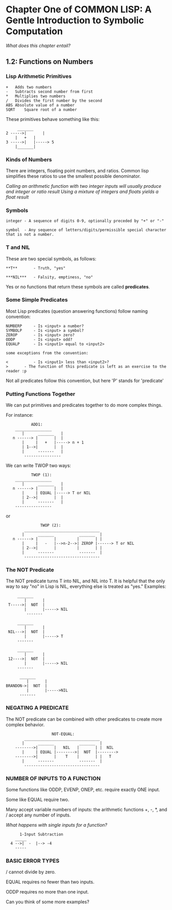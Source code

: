 # Chapter One of COMMON LISP: A Gentle Introduction to Symbolic Computation

*What does this chapter entail?*

## 1.2: Functions on Numbers

### Lisp Arithmetic Primitives

```
+	Adds two numbers
-	Subtracts second number from first
*	Multiplies two numbers
/	Divides the first number by the second
ABS	Absolute value of a number
SQRT	Square root of a number

```

These primitives behave something like this:

```	
	 _______
2 ----->|       |
  	|   +	|
3 ----->|	|-----> 5
  	|_______|
```

### Kinds of Numbers

There are integers, floating point numbers, and ratios.
Common lisp simplifies these ratios to use the smallest possible denominator.

*Calling an arithmetic function with two integer inputs will usually produce and integer or ratio result*
*Using a mixture of integers and floats yields a float result*

### Symbols

```
integer	- A sequence of digits 0-9, optionally preceded by "+" or "-"

symbol	- Any sequence of letters/digits/permissible special character that is not a number.

```


### T and NIL

These are two special symbols, as follows:

```
**T**		- Truth, "yes"

***NIL***	- Falsity, emptiness, "no"

```

Yes or no functions that return these symbols are called **predicates**.


### Some Simple Predicates

Most Lisp predicates (question answering functions) follow naming convention:

```
NUMBERP		- Is <input> a number?
SYMBOLP		- Is <input> a symbol?
ZEROP		- Is <input> zero?
ODDP		- Is <input> odd?
EQUALP		- Is <input1> equal to <input2>

some exceptions from the convention:

<    		- Is <input1> less than <input2>?
>		- The function of this predicate is left as an exercise to the reader :p
```

Not all predicates follow this convention, but here 'P' stands for 'predicate'


### Putting Functions Together

We can put primitives and predicates together to do more complex things.

For instance:

```
	       ADD1:
	________________
       |      _______   |
   n ------> |       |  |
       |     |   +   |-----> n + 1
       | 1-->|       |  |
       |      -------   |
        ----------------
```

We can write TWOP two ways:

```
	       TWOP (1):
	________________
       |      _______   |
   n ------> |       |  |
       |     | EQUAL |-----> T or NIL
       | 2-->|       |	|
       |      -------	|
	----------------
```

or

```
               TWOP (2):
        _________________________________
       |      _______           _______  |
   n ------> |       |         |       | |
       |     |   -   |-->n-2-->| ZEROP |------> T or NIL
       | 2-->|       |         |       | |
       |      -------           -------  |
        ---------------------------------
```


### The NOT Predicate

The NOT predicate turns T into NIL, and NIL into T.
It is helpful that the only way to say "no" in Lisp is NIL, everything else is treated as "yes."
Examples:

```
	 _______ 
        |       |
 T----->|  NOT  |
        |       |-----> NIL
         -------

```

```
	 _______
        |       |
 NIL--->|  NOT  |
        |       |----->	T
	 -------

```

```
	 _______
        |       |
 12---->|  NOT  |
        |       |----->	NIL
	 -------

```

```
	  _______
         |       |
BRANDON->|  NOT  |
         |       |----->NIL
	  -------

```

### NEGATING A PREDICATE

The NOT predicate can be combined with other predicates to create more complex behavior.

```
                    NOT-EQUAL:
        _________________________________
       |      _______           _______  |
    -------->|       |   NIL   |       | |  NIL
       |     | EQUAL |-------->|  NOT  |-------->
    -------->|       |    T    |       | |   T
       |      -------           -------  |
        ---------------------------------
```


### NUMBER OF INPUTS TO A FUNCTION

Some functions like ODDP, EVENP, ONEP, etc. require exactly ONE input.

Some like EQUAL require two.

Many accept variable numbers of inputs: the arithmetic functions +, -, *, and / accept any number of inputs.


*What happens with single inputs for a function?*

```
      1-Input Subtraction
	_____
  4 -->|  -  |--> -4
   	-----

```

### BASIC ERROR TYPES

/ cannot divide by zero.

EQUAL requires no fewer than two inputs.

ODDP requires no more than one input.

Can you think of some more examples?